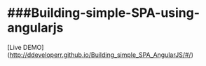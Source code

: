 ###Building-simple-SPA-using-angularjs
=========================

[Live DEMO] (http://ddeveloperr.github.io/Building_simple_SPA_AngularJS/#/)
